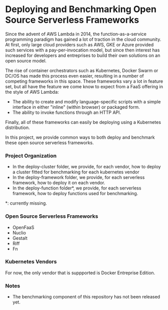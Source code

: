 # Deploying and Benchmarking Open Source Serverless Frameworks

Since the advent of AWS Lambda in 2014, the function-as-a-service programming paradigm has gained a lot of traction in the cloud community. At first, only large cloud providers such as AWS, GKE or Azure provided such services with a pay-per-invocation model, but since then interest has increased for developers and entreprises to build their own solutions on an open source model.

The rise of container orchestrators such as Kubernetes, Docker Swarm or DC/OS has made this process even easier, resulting in a number of competing frameworks in this space. These frameworks vary a lot in feature set, but all have the feature we come know to expect from a FaaS offering in the style of AWS Lambda:

 - The ability to create and modify language-specific scripts with a simple interface in either "inline" (within browser) or packaged form.
 - The ability to invoke functions through an HTTP API.

Finally, all of these frameworks can easily be deploying using a Kubernetes distribution.

In this project, we provide common ways to both deploy and benchmark these open source serverless frameworks.

### Project Organization

 - In the deploy-cluster folder, we provide, for each vendor, how to deploy a cluster fitted for benchmarking for each kubernetes vendor
 - In the deploy-framework folder, we provide, for each serverless framework, how to deploy it on each vendor.
 - In the deploy-function folder*, we provide, for each serverless framework, how to deploy functions used for benchmarking.

\*: currently missing.

### Open Source Serverless Frameworks

 - OpenFaaS
 - Nuclio
 - Gestalt
 - Riff
 - Fn

### Kubernetes Vendors

For now, the only vendor that is suppported is Docker Entreprise Edition.

### Notes

 - The benchmarking component of this repository has not been released yet.
